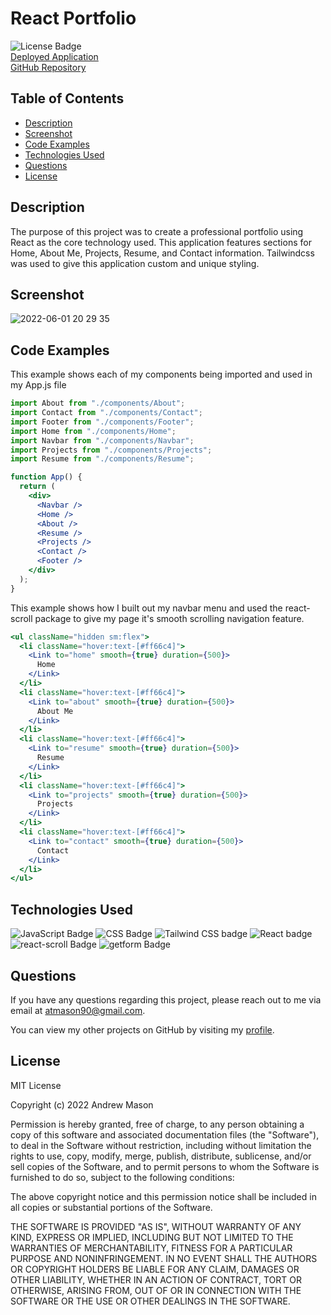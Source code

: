 # React Portfolio

![License Badge](https://img.shields.io/badge/License-MIT-blue)  
[Deployed Application](https://atmason90.github.io/portfolio-react/)  
[GitHub Repository](https://github.com/atmason90/portfolio-react)

## Table of Contents

- [Description](#description)
- [Screenshot](#screenshot)
- [Code Examples](#code-examples)
- [Technologies Used](#core-technologies-used)
- [Questions](#questions)
- [License](#license)

## Description

The purpose of this project was to create a professional portfolio using React as the core technology used. This application features sections for Home, About Me, Projects, Resume, and Contact information. Tailwindcss was used to give this application custom and unique styling.

## Screenshot

![2022-06-01 20 29 35](https://user-images.githubusercontent.com/99947655/171549053-9019a5ce-7651-4ecc-ad4c-3b17e6a76962.gif)

## Code Examples

This example shows each of my components being imported and used in my App.js file

```jsx
import About from "./components/About";
import Contact from "./components/Contact";
import Footer from "./components/Footer";
import Home from "./components/Home";
import Navbar from "./components/Navbar";
import Projects from "./components/Projects";
import Resume from "./components/Resume";

function App() {
  return (
    <div>
      <Navbar />
      <Home />
      <About />
      <Resume />
      <Projects />
      <Contact />
      <Footer />
    </div>
  );
}
```

This example shows how I built out my navbar menu and used the react-scroll package to give my page it's smooth scrolling navigation feature.

```jsx
<ul className="hidden sm:flex">
  <li className="hover:text-[#ff66c4]">
    <Link to="home" smooth={true} duration={500}>
      Home
    </Link>
  </li>
  <li className="hover:text-[#ff66c4]">
    <Link to="about" smooth={true} duration={500}>
      About Me
    </Link>
  </li>
  <li className="hover:text-[#ff66c4]">
    <Link to="resume" smooth={true} duration={500}>
      Resume
    </Link>
  </li>
  <li className="hover:text-[#ff66c4]">
    <Link to="projects" smooth={true} duration={500}>
      Projects
    </Link>
  </li>
  <li className="hover:text-[#ff66c4]">
    <Link to="contact" smooth={true} duration={500}>
      Contact
    </Link>
  </li>
</ul>
```

## Technologies Used

![JavaScript Badge](https://img.shields.io/badge/Language-JavaScript-yellow)
![CSS Badge](https://img.shields.io/badge/Language-CSS-blue)
![Tailwind CSS badge](https://img.shields.io/badge/Framework-TailwindCSS-green)
![React badge](https://img.shields.io/badge/Frontend-React-informational)
![react-scroll Badge](https://img.shields.io/badge/NPM-ReactScroll-red)
![getform Badge](https://img.shields.io/badge/Forms-GetForm-yellowgreen)

## Questions

If you have any questions regarding this project, please reach out to me via email at [atmason90@gmail.com](mailto:atmason90@gmail.com).

You can view my other projects on GitHub by visiting my [profile](https://github.com/atmason90).

## License

MIT License

Copyright (c) 2022 Andrew Mason

Permission is hereby granted, free of charge, to any person obtaining a copy of this software and associated documentation files (the "Software"), to deal in the Software without restriction, including without limitation the rights to use, copy, modify, merge, publish, distribute, sublicense, and/or sell copies of the Software, and to permit persons to whom the Software is furnished to do so, subject to the following conditions:

The above copyright notice and this permission notice shall be included in all copies or substantial portions of the Software.

THE SOFTWARE IS PROVIDED "AS IS", WITHOUT WARRANTY OF ANY KIND, EXPRESS OR IMPLIED, INCLUDING BUT NOT LIMITED TO THE WARRANTIES OF MERCHANTABILITY, FITNESS FOR A PARTICULAR PURPOSE AND NONINFRINGEMENT. IN NO EVENT SHALL THE AUTHORS OR COPYRIGHT HOLDERS BE LIABLE FOR ANY CLAIM, DAMAGES OR OTHER LIABILITY, WHETHER IN AN ACTION OF CONTRACT, TORT OR OTHERWISE, ARISING FROM, OUT OF OR IN CONNECTION WITH THE SOFTWARE OR THE USE OR OTHER DEALINGS IN THE SOFTWARE.
